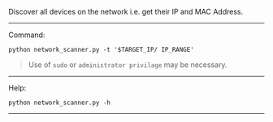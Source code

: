 Discover all devices on the network i.e. get their IP and MAC Address.

---
Command: 
        
    python network_scanner.py -t '$TARGET_IP/ IP_RANGE'

> Use of `sudo` or `administrator privilage` may be necessary.

---
Help:
    
    python network_scanner.py -h 
     
---
